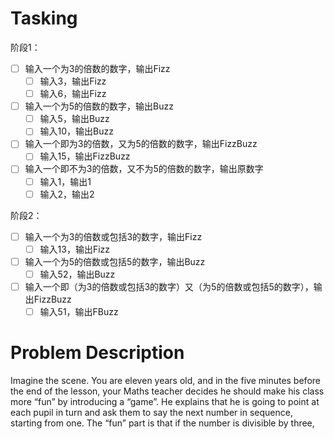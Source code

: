 # Tasking
阶段1：
* [ ] 输入一个为3的倍数的数字，输出Fizz
    * [ ] 输入3，输出Fizz
    * [ ] 输入6，输出Fizz
* [ ] 输入一个为5的倍数的数字，输出Buzz
    * [ ] 输入5，输出Buzz
    * [ ] 输入10，输出Buzz
* [ ] 输入一个即为3的倍数，又为5的倍数的数字，输出FizzBuzz
    * [ ] 输入15，输出FizzBuzz
* [ ] 输入一个即不为3的倍数，又不为5的倍数的数字，输出原数字
    * [ ] 输入1，输出1
    * [ ] 输入2，输出2

阶段2：
* [ ] 输入一个为3的倍数或包括3的数字，输出Fizz
    * [ ] 输入13，输出Fizz
* [ ] 输入一个为5的倍数或包括5的数字，输出Buzz
    * [ ] 输入52，输出Buzz
* [ ] 输入一个即（为3的倍数或包括3的数字）又（为5的倍数或包括5的数字），输出FizzBuzz
    * [ ] 输入51，输出FBuzz

# Problem Description

Imagine the scene. You are eleven years old, and in the five minutes before the end of the lesson, your Maths teacher decides he should make his class more “fun” by introducing a “game”. He explains that he is going to point at each pupil in turn and ask them to say the next number in sequence, starting from one. The “fun” part is that if the number is divisible by three, you instead say “Fizz” and if it is divisible by five you say “Buzz”. So now your maths teacher is pointing at all of your classmates in turn, and they happily shout “one!”, “two!”, “Fizz!”, “four!”, “Buzz!”… until he very deliberately points at you, fixing you with a steely gaze… time stands still, your mouth dries up, your palms become sweatier and sweatier until you finally manage to croak “Fizz!”. Doom is avoided, and the pointing finger moves on.

So of course in order to avoid embarassment infront of your whole class, you have to get the full list printed out so you know what to say. Your class has about 33 pupils and he might go round three times before the bell rings for breaktime. Next maths lesson is on Thursday. Get coding!

Write a program that prints the numbers from 1 to 100. But for multiples of three print “Fizz” instead of the number and for the multiples of five print “Buzz”. For numbers which are multiples of both three and five print “FizzBuzz “.

Sample output:

<pre>
1
2
Fizz
4
Buzz
Fizz
7
8
Fizz
Buzz
11
Fizz
13
14
FizzBuzz
16
17
Fizz
19
Buzz
... etc up to 100
</pre>

# Stage 2 - new requirements
 * A number is fizz if it is divisible by 3 or if it has a 3 in it
 * A number is buzz if it is divisible by 5 or if it has a 5 in it